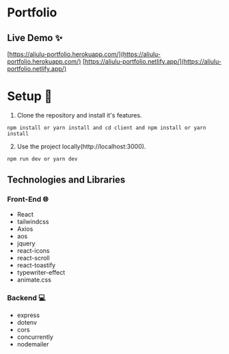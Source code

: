 # Portfolio

## Live Demo ✨

[https://aliulu-portfolio.herokuapp.com/](https://aliulu-portfolio.herokuapp.com/)
[https://aliulu-portfolio.netlify.app/](https://aliulu-portfolio.netlify.app/)


# Setup 🚀

1. Clone the repository and install it's features.

```
npm install or yarn install and cd client and npm install or yarn install
```

2. Use the project locally(http://localhost:3000).

```
npm run dev or yarn dev
```
## Technologies and Libraries

### Front-End 🌐
- React
- tailwindcss
- Axios
- aos
- jquery
- react-icons
- react-scroll
- react-toastify
- typewriter-effect
- animate.css

### Backend 💻
- express
- dotenv
- cors 
- concurrently
- nodemailer

